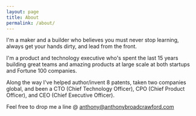 ```yaml
---
layout: page
title: About
permalink: /about/
---
```


I'm a maker and a builder who believes you must never stop learning, always get your hands dirty,
and lead from the front.  

I'm a product and technology executive who's spent the last 15 years building great
teams and amazing products at large scale at both startups and Fortune 100 companies.

Along the way I've helped author/invent 8 patents, taken two companies global, and been a
CTO (Chief Technology Officer), CPO (Chief Product Officer), and CEO (Chief Executive Officer).

Feel free to drop me a line @ [anthony@anthonybroadcrawford.com](anthony@anthonybroadcrawford.com)
